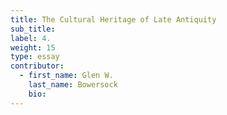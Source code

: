 ```yaml
---
title: The Cultural Heritage of Late Antiquity
sub_title:
label: 4.
weight: 15
type: essay
contributor:
  - first_name: Glen W.
    last_name: Bowersock
    bio:
---
```

